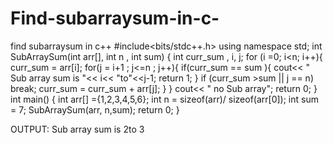 # Find-subarraysum-in-c-
find subarraysum in c++
#include<bits/stdc++.h>
using namespace std;
int SubArraySum(int arr[], int n , int sum)
{
    int curr_sum , i, j;
    for (i =0; i<n; i++){
        curr_sum = arr[i];
        for(j = i+1 ; j<=n ; j++){
            if(curr_sum == sum ){
                cout<< " Sub array sum is "<< i<< "to"<<j-1;
                return 1;
            } if (curr_sum >sum || j == n)
            break;
            curr_sum = curr_sum + arr[j];
        }
    }  cout<< " no Sub array";
    return 0;
}
int main()
{
    int arr[] ={1,2,3,4,5,6};
    int n = sizeof(arr)/ sizeof(arr[0]);
    int sum = 7;
    SubArraySum(arr,  n,sum);
    return 0;
}





OUTPUT: Sub array sum is 2to 3
